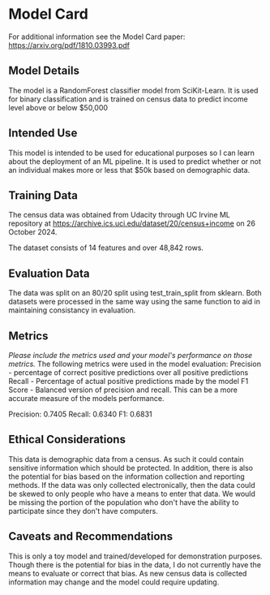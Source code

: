 # Model Card

For additional information see the Model Card paper: https://arxiv.org/pdf/1810.03993.pdf

## Model Details
The model is a RandomForest classifier model from SciKit-Learn. It is used for binary classification and is trained on census data to predict income level above or below $50,000

## Intended Use
This model is intended to be used for educational purposes so I can learn about the deployment of an ML pipeline. It is used to predict whether or not an individual makes more or less that $50k based on demographic data.

## Training Data
The census data was obtained from Udacity through UC Irvine ML repository at https://archive.ics.uci.edu/dataset/20/census+income on 26 October 2024. 

The dataset consists of 14 features and over 48,842 rows.

## Evaluation Data
The data was split on an 80/20 split using test_train_split from sklearn. Both datasets were processed in the same way using the same function to aid in maintaining consistancy in evaluation. 

## Metrics
_Please include the metrics used and your model's performance on those metrics._
The following metrics were used in the model evaluation:
Precision - percentage of correct positive predictions over all positive predictions  
Recall - Percentage of actual positive predictions made by the model
F1 Score - Balanced version of precision and recall. This can be a more accurate measure of the models performance.

Precision: 0.7405
Recall: 0.6340
F1: 0.6831

## Ethical Considerations
This data is demographic data from a census. As such it could contain sensitive information which should be protected. In addition, there is also the potential for bias based on the information collection and reporting methods. If the data was only collected electronically, then the data could be skewed to only people who have a means to enter that data. We would be missing the portion of the population who don't have the ability to participate since they don't have computers. 

## Caveats and Recommendations
This is only a toy model and trained/developed for demonstration purposes. 
Though there is the potential for bias in the data, I do not currently have the means to evaluate or correct that bias. 
As new census data is collected information may change and the model could require updating.